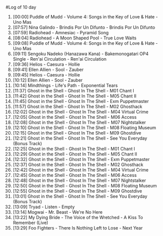 #Log of 10 day

1. [00:00] Puddle of Mudd - Volume 4: Songs in the Key of Love & Hate - Uno Mas
1. [07:57] Nina Galindo - Brindis Por Un Difunto - Brindis Por Un Difunto
1. [07:59] Radiohead - Amnesiac - Pyramid Song
1. [08:04] Radiohead - A Moon Shaped Pool - True Love Waits
1. [09:08] Puddle of Mudd - Volume 4: Songs in the Key of Love & Hate - Uno Mas
1. [09:11] Sengoku Nadeko (Hanazawa Kana) - Bakemonogatari OP4 Single - Ren'ai Circulation - Ren'ai Circulation
1. [09:36] Helios - Caesura - Hollie
1. [09:41] Ellen Allien - Sool - Zauber
1. [09:45] Helios - Caesura - Hollie
1. [10:12] Ellen Allien - Sool - Zauber
1. [10:14] Mindthings - Life's Path - Exponential Tears
1. [11:37] Ghost in the Shell - Ghost In The Shell - M01 Chant I
1. [11:42] Ghost in the Shell - Ghost In The Shell - M05 Chant II
1. [11:45] Ghost in the Shell - Ghost In The Shell - Exm Puppetmaster
1. [11:57] Ghost in the Shell - Ghost In The Shell - M02 Ghosthack
1. [12:02] Ghost in the Shell - Ghost In The Shell - M04 Virtual Crime
1. [12:05] Ghost in the Shell - Ghost In The Shell - M06 Access
1. [12:08] Ghost in the Shell - Ghost In The Shell - M07 Nightstalker
1. [12:10] Ghost in the Shell - Ghost In The Shell - M08 Floating Museum
1. [12:15] Ghost in the Shell - Ghost In The Shell - M09 Ghostdive
1. [12:21] Ghost in the Shell - Ghost In The Shell - See You Everyday (Bonus Track)
1. [12:25] Ghost in the Shell - Ghost In The Shell - M01 Chant I
1. [12:29] Ghost in the Shell - Ghost In The Shell - M05 Chant II
1. [12:32] Ghost in the Shell - Ghost In The Shell - Exm Puppetmaster
1. [12:37] Ghost in the Shell - Ghost In The Shell - M02 Ghosthack
1. [12:42] Ghost in the Shell - Ghost In The Shell - M04 Virtual Crime
1. [12:45] Ghost in the Shell - Ghost In The Shell - M06 Access
1. [12:48] Ghost in the Shell - Ghost In The Shell - M07 Nightstalker
1. [12:50] Ghost in the Shell - Ghost In The Shell - M08 Floating Museum
1. [12:55] Ghost in the Shell - Ghost In The Shell - M09 Ghostdive
1. [13:01] Ghost in the Shell - Ghost In The Shell - See You Everyday (Bonus Track)
1. [13:09] Tryad - Listen - Empty
1. [13:14] Mogwai - Mr. Beast - We're No Here
1. [13:22] My Dying Bride - The Voice of the Wretched - A Kiss To Remember (Live)
1. [13:29] Foo Fighters - There Is Nothing Left to Lose - Next Year
